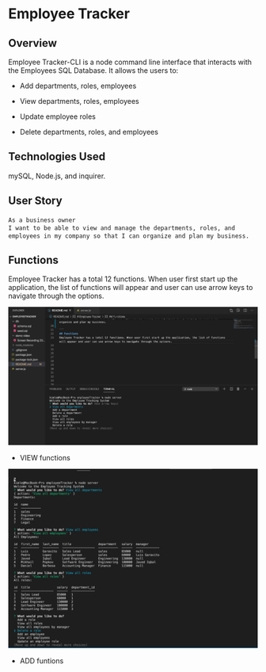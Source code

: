 # Employee Tracker

## Overview 
Employee Tracker-CLI is a node command line interface that interacts with the Employees SQL Database. It allows the users to:
  * Add departments, roles, employees

  * View departments, roles, employees

  * Update employee roles

  * Delete departments, roles, and employees

## Technologies Used 
mySQL, Node.js, and inquirer. 

## User Story 
```
As a business owner
I want to be able to view and manage the departments, roles, and employees in my company so that I can organize and plan my business.

```
## Functions
Employee Tracker has a total 12 functions. When user first start up the application, the list of functions will appear and user can use arrow keys to navigate through the options. 

<img src="demo/ET.png">

* VIEW functions 

<img src="demo/View.png">

* ADD funtions 

<omg src="demo/Add.png">

















